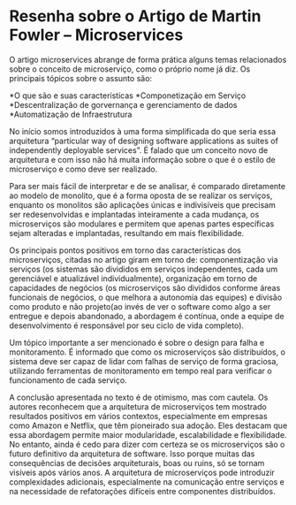 # Resenha sobre o Artigo de Martin Fowler – Microservices 

 

O artigo microservices abrange de forma prática alguns temas relacionados sobre o conceito de microserviço, como o próprio nome já diz. Os principais tópicos sobre o assunto são: 

*O que são e suas características 
*Componetização em Serviço  
*Descentralização de gorvernança e gerenciamento de dados 
*Automatização de Infraestrutura  

 

No início somos introduzidos à uma forma simplificada do que seria essa arquitetura “particular way of designing software applications as suites of independently deployable services”. É falado que um conceito novo de arquitetura e com isso não há muita informação sobre o que é o estilo de microserviço e como deve ser realizado. 

Para ser mais fácil de interpretar e de se analisar, é comparado diretamente ao modelo de monolito, que é a forma oposta de se realizar os serviços, enquanto os monolitos são aplicações únicas e indivisíveis que precisam ser redesenvolvidas e implantadas inteiramente a cada mudança, os microserviços são modulares e permitem que apenas partes específicas sejam alteradas e implantadas, resultando em mais flexibilidade.  

Os principais pontos positivos em torno das características dos microserviços, citadas no artigo giram em torno de: componentização via serviços (os sistemas são divididos em serviços independentes, cada um gerenciável e atualizável individualmente), organização em torno de capacidades de negócios (os microserviços são divididos conforme áreas funcionais de negócios, o que melhora a autonomia das equipes) e divisão como produto e não projeto(ao invés de ver o software como algo a ser entregue e depois abandonado, a abordagem é contínua, onde a equipe de desenvolvimento é responsável por seu ciclo de vida completo). 

Um tópico importante a ser mencionado é sobre o design para falha e monitoramento. É informado que como os microserviços são distribuídos, o sistema deve ser capaz de lidar com falhas de serviço de forma graciosa, utilizando ferramentas de monitoramento em tempo real para verificar o funcionamento de cada serviço. 

A conclusão apresentada no texto é de otimismo, mas com cautela. Os autores reconhecem que a arquitetura de microserviços tem mostrado resultados positivos em vários contextos, especialmente em empresas como Amazon e Netflix, que têm pioneirado sua adoção. Eles destacam que essa abordagem permite maior modularidade, escalabilidade e flexibilidade. No entanto, ainda é cedo para dizer com certeza se os microserviços são o futuro definitivo da arquitetura de software. Isso porque muitas das consequências de decisões arquiteturais, boas ou ruins, só se tornam visíveis após vários anos. A arquitetura de microserviços pode introduzir complexidades adicionais, especialmente na comunicação entre serviços e na necessidade de refatorações difíceis entre componentes distribuídos. 
